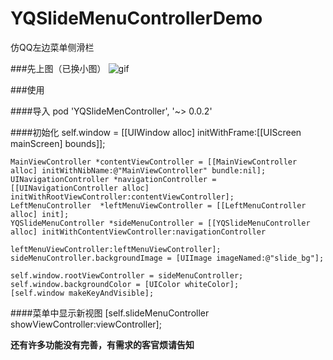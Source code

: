 # YQSlideMenuControllerDemo
仿QQ左边菜单侧滑栏

###先上图（已换小图）
![gif](https://github.com/yuyedaidao/YQSlideMenuControllerDemo/blob/master/menu.gif)

###使用

####导入
    pod 'YQSlideMenController', '~> 0.0.2'

####初始化
    self.window = [[UIWindow alloc] initWithFrame:[[UIScreen mainScreen] bounds]];
    
    MainViewController *contentViewController = [[MainViewController alloc] initWithNibName:@"MainViewController" bundle:nil];
    UINavigationController *navigationController = [[UINavigationController alloc] initWithRootViewController:contentViewController];
    LeftMenuController  *leftMenuViewController = [[LeftMenuController alloc] init];
    YQSlideMenuController *sideMenuController = [[YQSlideMenuController alloc] initWithContentViewController:navigationController
                                                                    leftMenuViewController:leftMenuViewController];
    sideMenuController.backgroundImage = [UIImage imageNamed:@"slide_bg"];
  
    self.window.rootViewController = sideMenuController;
    self.window.backgroundColor = [UIColor whiteColor];
    [self.window makeKeyAndVisible];
    
####菜单中显示新视图
    [self.slideMenuController showViewController:viewController];
    
**还有许多功能没有完善，有需求的客官烦请告知**
      


